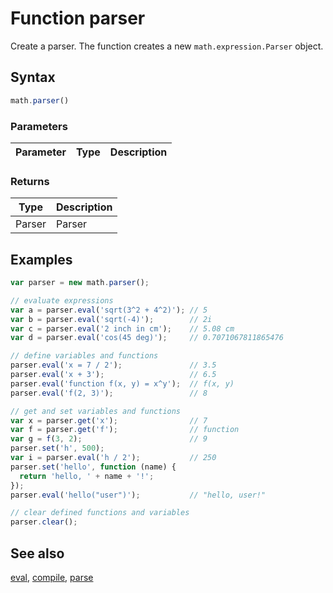# Function parser

Create a parser. The function creates a new `math.expression.Parser` object.


## Syntax

```js
math.parser()
```

### Parameters

Parameter | Type | Description
--------- | ---- | -----------


### Returns

Type | Description
---- | -----------
Parser | Parser


## Examples

```js
var parser = new math.parser();

// evaluate expressions
var a = parser.eval('sqrt(3^2 + 4^2)'); // 5
var b = parser.eval('sqrt(-4)');        // 2i
var c = parser.eval('2 inch in cm');    // 5.08 cm
var d = parser.eval('cos(45 deg)');     // 0.7071067811865476

// define variables and functions
parser.eval('x = 7 / 2');               // 3.5
parser.eval('x + 3');                   // 6.5
parser.eval('function f(x, y) = x^y');  // f(x, y)
parser.eval('f(2, 3)');                 // 8

// get and set variables and functions
var x = parser.get('x');                // 7
var f = parser.get('f');                // function
var g = f(3, 2);                        // 9
parser.set('h', 500);
var i = parser.eval('h / 2');           // 250
parser.set('hello', function (name) {
  return 'hello, ' + name + '!';
});
parser.eval('hello("user")');           // "hello, user!"

// clear defined functions and variables
parser.clear();
```


## See also

[eval](eval.md),
[compile](compile.md),
[parse](parse.md)


<!-- Note: This file is automatically generated from source code comments. Changes made in this file will be overridden. -->
